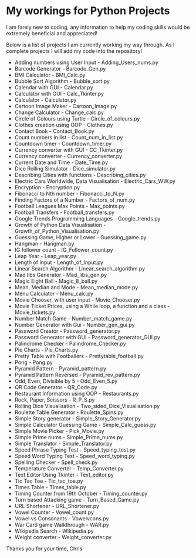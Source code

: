 # My workings for Python Projects

I am farely new to coding, any information to help my coding skills would be extremely beneficial and appreciated!

Below is a list of projects I am currently working my way through. As I complete projects I will add my code into the repository!

  - Adding numbers using User Input - Adding_Users_nums.py
  - Barcode Generator - Barcode_Gen.py
  - BMI Calculator - BMI_Calc.py
  - Bubble Sort Algorithm - Bubble_sort.py
  - Calendar with GUI - Calendar.py
  - Calculator with GUI - Calc_Tkinter.py
  - Calculator - Calculator.py
  - Cartoon Image Maker - Cartoon_Image.py
  - Change Calculator - Change_calc.py
  - Circle of Colours using Turtle - Circle_of_colours.py
  - Clothes creation using OOP - Clothes.py
  - Contact Book - Contact_Book.py
  - Count numbers in list - Count_num_in_list.py
  - Countdown timer - Countdown_timer.py
  - Currency converter with GUI - CC_Tkinter.py
  - Currency converter - Currency_converter.py
  - Current Date and Time - Date_Time.py
  - Dice Rolling Simulator - Dice_simulator.py
  - Describing Cities with functions - Describing_cities.py
  - Electric Cars Worldwide, Data Visualisation - Electric_Cars_WW.py
  - Encryption - Encryption.py
  - Fibonacci to Nth number - Fibonacci_to_N.py
  - Finding Factors of a Number - Factors_of_num.py
  - Football Leagues Max Points - Max_points.py
  - Football Transfers - Football_transfers.py
  - Google Trends Programming Languages - Google_trends.py
  - Growth of Python Data Visualisation - Growth_of_Python_Visualisation.py
  - Guessing Game, Higher or Lower - Guessing_game.py
  - Hangman - Hangman.py
  - IG follower count - IG_Follower_count.py
  - Leap Year - Leap_year.py
  - Length of Input - Length_of_Input.py
  - Linear Search Algorithm - Linear_search_algorithm.py
  - Mad libs Generator - Mad_libs_gen.py
  - Magic Eight Ball - Magic_8_ball.py
  - Mean, Median and Mode - Mean_median_mode.py
  - Menu Calculator - Menu_calc.py
  - Movie Chooser, with user input - Movie_Chooser.py
  - Movie Ticket Prices, using a While loop, a function and a class - Movie_tickets.py
  - Number Match Game - Number_match_game.py
  - Number Generator with Gui - Number_gen_gui.py
  - Password Creator - Password_generator.py
  - Password Generator with GUI - Password_generator_GUI.py
  - Palindrome Checker - Palindrome_Checker.py
  - Pie Charts - Pie_Charts.py
  - Pretty Table with Footballers - Prettytable_football.py
  - Pong - Pong.py
  - Pyramid Pattern - Pyramid_pattern.py
  - Pyramid Pattern Reversed - Pyramid_rev_pattern.py
  - Odd, Even, Divisible by 5 - Odd_Even_5.py
  - QR Code Generator - QR_Code.py
  - Restaurant Information using OOP - Restaurants.py
  - Rock, Paper, Scissors - R_P_S.py
  - Rolling Dice Visualisation - Two_sided_Dice_Visualisation.py
  - Roulette Table Generator - Roulette_Spins.py
  - Simple Story generator - Simple_Story_Generator.py
  - Simple Calculator Guessing Game - Simple_Calc_guess.py
  - Simple Movie Picker - Pick_Movie.py
  - Simple Prime nums - Simple_Prime_nums.py
  - Simple Translator - Simple_Translator.py
  - Speed Phrase Typing Test - Speed_typing_test.py
  - Speed Word Typing Test - Speed_word_typing.py
  - Spelling Checker - Spell_check.py
  - Temperature Converter - Temp_Converter.py
  - Text Editor Using Tkinter - Text_editor.py
  - Tic Tac Toe - Tic_tac_toe.py
  - Times Table - Times_table.py
  - Timing Counter from 19th October - Timing_counter.py
  - Turn based Attacking game - Turn_Based_Game.py
  - URL Shortener - URL_Shortener.py
  - Vowel Counter - Vowel_count.py
  - Vowel vs Consonants - Vowelvcons.py
  - War Card game Walkthrough - WAR.py
  - Wikipedia Search - Wikipedia.py
  - Weight converter - Weight_converter.py

Thanks you for your time,
Chris 

